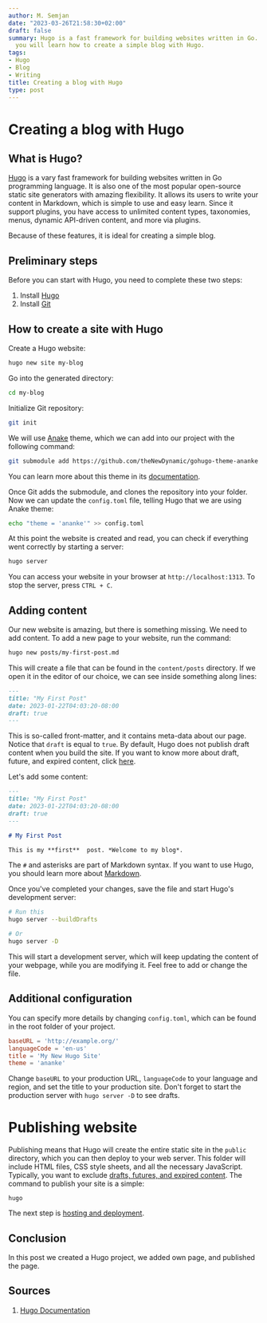 ```yaml
---
author: M. Semjan
date: "2023-03-26T21:58:30+02:00"
draft: false
summary: Hugo is a fast framework for building websites written in Go. With this post,
  you will learn how to create a simple blog with Hugo.
tags:
- Hugo
- Blog
- Writing
title: Creating a blog with Hugo
type: post
---
```

# Creating a blog with Hugo

## What is Hugo?

[Hugo](https://gohugo.io/getting-started/configuration/) is a vary fast framework for building websites written in Go programming language. It is also one of the most popular open-source static site generators with amazing flexibility. It allows its users to write your content in Markdown, which is simple to use and easy learn. Since it support plugins, you have access to unlimited content types, taxonomies, menus, dynamic API-driven content, and more via plugins.

Because of these features, it is ideal for creating a simple blog.

## Preliminary steps

Before you can start with Hugo, you need to complete these two steps:
1. Install [Hugo](https://gohugo.io/installation/)
2. Install [Git](https://git-scm.com/downloads)

## How to create a site with Hugo

Create a Hugo website:
```bash
hugo new site my-blog
```

Go into the generated directory:
```bash
cd my-blog 
```

Initialize Git repository:
```bash
git init
```

We will use [Anake](https://github.com/theNewDynamic/gohugo-theme-ananke) theme, which we can add into our project with the following command:
```bash
git submodule add https://github.com/theNewDynamic/gohugo-theme-ananke themes/ananke
```

You can learn more about this theme in its [documentation](https://github.com/theNewDynamic/gohugo-theme-ananke#readme).

Once Git adds the submodule, and clones the repository into your folder. Now we can update the `config.toml` file, telling Hugo that we are using Anake theme:
```bash
echo "theme = 'ananke'" >> config.toml
```

At this point the website is created and read, you can check if everything went correctly by starting a server:
```bash
hugo server
```

You can access your website in your browser at `http://localhost:1313`. To stop the server, press `CTRL + C`.

## Adding content

Our new website is amazing, but there is something missing. We need to add content. To add a new page to your website, run the command:
```bash
hugo new posts/my-first-post.md
```

This will create a file that can be found in the `content/posts` directory. If we open it in the editor of our choice, we can see inside something along lines:
```markdown
---
title: "My First Post"
date: 2023-01-22T04:03:20-08:00
draft: true
---
```

This is so-called front-matter, and it contains meta-data about our page. Notice that `draft` is equal to `true`. By default, Hugo does not publish draft content when you build the site. If you want to know more about draft, future, and expired content, click [here](https://gohugo.io/getting-started/usage/#draft-future-and-expired-content).

Let's add some content:
```markdown
---
title: "My First Post"
date: 2023-01-22T04:03:20-08:00
draft: true
---

# My First Post

This is my **first**  post. *Welcome to my blog*.
```

The `#` and asterisks are part of Markdown syntax. If you want to use Hugo, you should learn more about [Markdown](https://www.markdownguide.org/basic-syntax).

Once you've completed your changes, save the file and start Hugo's development server:
```bash
# Run this
hugo server --buildDrafts

# Or
hugo server -D
```

This will start a development server, which will keep updating the content of your webpage, while you are modifying it. Feel free to add or change the file.

## Additional configuration

You can specify more details by changing `config.toml`, which can be found in the root folder of your project.
```toml
baseURL = 'http://example.org/'
languageCode = 'en-us'
title = 'My New Hugo Site'
theme = 'ananke'
```

Change `baseURL` to your production URL, `languageCode` to your language and region, and set the title to your production site. Don't forget to start the production server with `hugo server -D` to see drafts. 

# Publishing website

Publishing means that Hugo will create the entire static site in the `public` directory, which you can then deploy to your web server. This folder will include HTML files, CSS style sheets, and all the necessary JavaScript. Typically, you want to exclude [drafts, futures, and expired content](https://gohugo.io/getting-started/usage/#draft-future-and-expired-content). The command to publish your site is a simple:
```
hugo
```

The next step is [hosting and deployment](https://gohugo.io/hosting-and-deployment/).

## Conclusion

In this post we created a Hugo project, we added own page, and published the page. 

## Sources 

1. [Hugo Documentation](https://gohugo.io/hosting-and-deployment://gohugo.io/getting-started/quick-start/)
